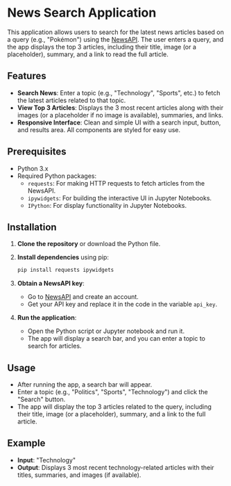 # News Search Application

This application allows users to search for the latest news articles based on a query (e.g., "Pokémon") using the [NewsAPI](https://newsapi.org/). The user enters a query, and the app displays the top 3 articles, including their title, image (or a placeholder), summary, and a link to read the full article.

## Features

- **Search News**: Enter a topic (e.g., "Technology", "Sports", etc.) to fetch the latest articles related to that topic.
- **View Top 3 Articles**: Displays the 3 most recent articles along with their images (or a placeholder if no image is available), summaries, and links.
- **Responsive Interface**: Clean and simple UI with a search input, button, and results area. All components are styled for easy use.

## Prerequisites

- Python 3.x
- Required Python packages:
  - `requests`: For making HTTP requests to fetch articles from the NewsAPI.
  - `ipywidgets`: For building the interactive UI in Jupyter Notebooks.
  - `IPython`: For display functionality in Jupyter Notebooks.

## Installation

1. **Clone the repository** or download the Python file.

2. **Install dependencies** using pip:

    ```bash
    pip install requests ipywidgets
    ```

3. **Obtain a NewsAPI key**:
   - Go to [NewsAPI](https://newsapi.org/) and create an account.
   - Get your API key and replace it in the code in the variable `api_key`.

4. **Run the application**:
   - Open the Python script or Jupyter notebook and run it.
   - The app will display a search bar, and you can enter a topic to search for articles.

## Usage

- After running the app, a search bar will appear. 
- Enter a topic (e.g., "Politics", "Sports", "Technology") and click the "Search" button.
- The app will display the top 3 articles related to the query, including their title, image (or a placeholder), summary, and a link to the full article.

## Example

- **Input**: "Technology"
- **Output**: Displays 3 most recent technology-related articles with their titles, summaries, and images (if available).
